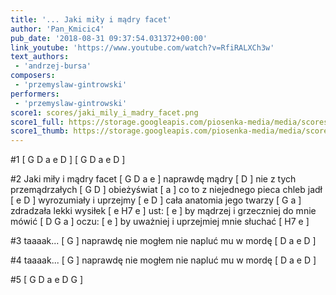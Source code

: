 ```yaml
---
title: '... Jaki miły i mądry facet'
author: 'Pan_Kmicic4'
pub_date: '2018-08-31 09:37:54.031372+00:00'
link_youtube: 'https://www.youtube.com/watch?v=RfiRALXCh3w'
text_authors:
 - 'andrzej-bursa'
composers:
 - 'przemyslaw-gintrowski'
performers:
 - 'przemyslaw-gintrowski'
score1: scores/jaki_mily_i_madry_facet.png
score1_full: https://storage.googleapis.com/piosenka-media/media/scores/jaki_mily_i_madry_facet.png
score1_thumb: https://storage.googleapis.com/piosenka-media/media/scores/jaki_mily_i_madry_facet.png.180x0_q85_upscale.png
---
```


#1
[ G D a e D ]
[ G D a e D ]

#2
Jaki miły i mądry facet [ G D a e ]
naprawdę mądry [ D ]
nie z tych przemądrzałych [ G D ]
obieżyświat [ a ]
co to z niejednego pieca chleb jadł [ e D ]
wyrozumiały i uprzejmy [ e D ]
cała anatomia jego twarzy [ G a ]
zdradzała lekki wysiłek  [ e H7 e ]
ust: [ e ]
by mądrzej i grzeczniej do mnie mówić [ D G a ]
oczu: [ e ]
by uważniej i uprzejmiej mnie słuchać [ H7 e ]

#3
taaaak... [ G ]
naprawdę nie mogłem nie napluć mu w mordę [ D a e D ]

#4
taaaak... [ G ]
naprawdę nie mogłem nie napluć mu w mordę [ D a e D ]

#5
[ G D a e D G ]